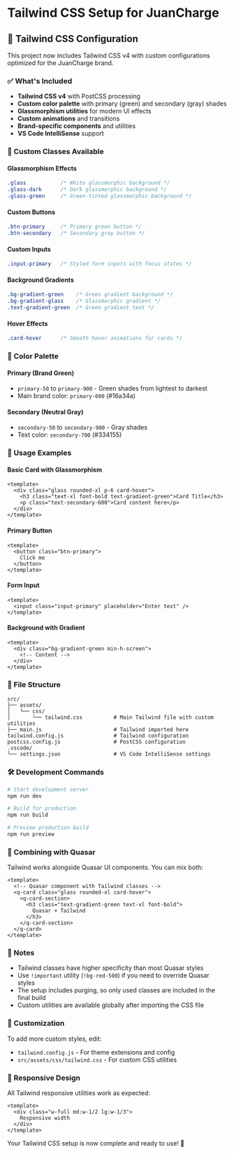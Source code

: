 # Tailwind CSS Setup for JuanCharge

## 🎨 Tailwind CSS Configuration

This project now includes Tailwind CSS v4 with custom configurations optimized for the JuanCharge brand.

### ✅ What's Included

- **Tailwind CSS v4** with PostCSS processing
- **Custom color palette** with primary (green) and secondary (gray) shades
- **Glassmorphism utilities** for modern UI effects
- **Custom animations** and transitions
- **Brand-specific components** and utilities
- **VS Code IntelliSense** support

### 🎯 Custom Classes Available

#### Glassmorphism Effects
```css
.glass           /* White glassmorphic background */
.glass-dark      /* Dark glassmorphic background */
.glass-green     /* Green-tinted glassmorphic background */
```

#### Custom Buttons
```css
.btn-primary     /* Primary green button */
.btn-secondary   /* Secondary gray button */
```

#### Custom Inputs
```css
.input-primary   /* Styled form inputs with focus states */
```

#### Background Gradients
```css
.bg-gradient-green    /* Green gradient background */
.bg-gradient-glass    /* Glassmorphic gradient */
.text-gradient-green  /* Green gradient text */
```

#### Hover Effects
```css
.card-hover      /* Smooth hover animations for cards */
```

### 🎨 Color Palette

#### Primary (Brand Green)
- `primary-50` to `primary-900` - Green shades from lightest to darkest
- Main brand color: `primary-600` (#16a34a)

#### Secondary (Neutral Gray)
- `secondary-50` to `secondary-900` - Gray shades
- Text color: `secondary-700` (#334155)

### 🚀 Usage Examples

#### Basic Card with Glassmorphism
```vue
<template>
  <div class="glass rounded-xl p-6 card-hover">
    <h3 class="text-xl font-bold text-gradient-green">Card Title</h3>
    <p class="text-secondary-600">Card content here</p>
  </div>
</template>
```

#### Primary Button
```vue
<template>
  <button class="btn-primary">
    Click me
  </button>
</template>
```

#### Form Input
```vue
<template>
  <input class="input-primary" placeholder="Enter text" />
</template>
```

#### Background with Gradient
```vue
<template>
  <div class="bg-gradient-green min-h-screen">
    <!-- Content -->
  </div>
</template>
```

### 📁 File Structure
```
src/
├── assets/
│   └── css/
│       └── tailwind.css          # Main Tailwind file with custom utilities
├── main.js                       # Tailwind imported here
tailwind.config.js                # Tailwind configuration
postcss.config.js                 # PostCSS configuration
.vscode/
└── settings.json                 # VS Code IntelliSense settings
```

### 🛠️ Development Commands

```bash
# Start development server
npm run dev

# Build for production
npm run build

# Preview production build
npm run preview
```

### 🎨 Combining with Quasar

Tailwind works alongside Quasar UI components. You can mix both:

```vue
<template>
  <!-- Quasar component with Tailwind classes -->
  <q-card class="glass rounded-xl card-hover">
    <q-card-section>
      <h3 class="text-gradient-green text-xl font-bold">
        Quasar + Tailwind
      </h3>
    </q-card-section>
  </q-card>
</template>
```

### 📝 Notes

- Tailwind classes have higher specificity than most Quasar styles
- Use `!important` utility (`!bg-red-500`) if you need to override Quasar styles
- The setup includes purging, so only used classes are included in the final build
- Custom utilities are available globally after importing the CSS file

### 🔧 Customization

To add more custom styles, edit:
- `tailwind.config.js` - For theme extensions and config
- `src/assets/css/tailwind.css` - For custom CSS utilities

### 📱 Responsive Design

All Tailwind responsive utilities work as expected:
```vue
<template>
  <div class="w-full md:w-1/2 lg:w-1/3">
    Responsive width
  </div>
</template>
```

Your Tailwind CSS setup is now complete and ready to use! 🎉
